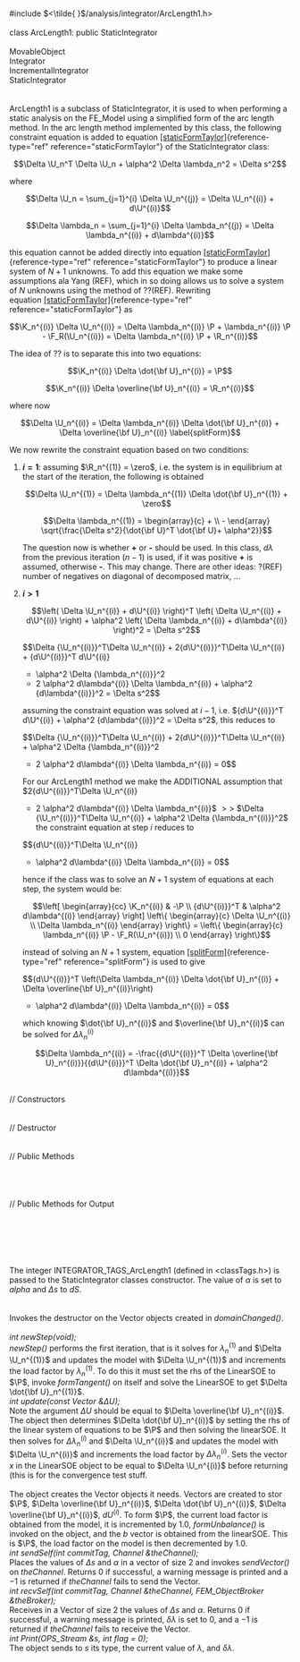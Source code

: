 \
\#include $<\tilde{ }$/analysis/integrator/ArcLength1.h$>$\
\
class ArcLength1: public StaticIntegrator\
\
MovableObject\
Integrator\
IncrementalIntegrator\
StaticIntegrator\
\
\
ArcLength1 is a subclass of StaticIntegrator, it is used to when
performing a static analysis on the FE_Model using a simplified form of
the arc length method. In the arc length method implemented by this
class, the following constraint equation is added to
equation [\[staticFormTaylor\]](#staticFormTaylor){reference-type="ref"
reference="staticFormTaylor"} of the StaticIntegrator class:

$$\Delta \U_n^T \Delta \U_n  + \alpha^2 \Delta \lambda_n^2  = \Delta s^2$$

where

$$\Delta \U_n = \sum_{j=1}^{i} \Delta \U_n^{(j)} = \Delta \U_n^{(i)} +
d\U^{(i)}$$

$$\Delta \lambda_n = \sum_{j=1}^{i} \Delta \lambda_n^{(j)} = \Delta \lambda_n^{(i)} +
d\lambda^{(i)}$$

this equation cannot be added directly into
equation [\[staticFormTaylor\]](#staticFormTaylor){reference-type="ref"
reference="staticFormTaylor"} to produce a linear system of $N+1$
unknowns. To add this equation we make some assumptions ala Yang (REF),
which in so doing allows us to solve a system of $N$ unknowns using the
method of ??(REF). Rewriting
equation [\[staticFormTaylor\]](#staticFormTaylor){reference-type="ref"
reference="staticFormTaylor"} as

$$\K_n^{(i)} \Delta \U_n^{(i)} = \Delta \lambda_n^{(i)} \P +
\lambda_n^{(i)} \P - \F_R(\U_n^{(i)}) = \Delta \lambda_n^{(i)} \P + \R_n^{(i)}$$

The idea of ?? is to separate this into two equations:

$$\K_n^{(i)} \Delta \dot{\bf U}_n^{(i)} = \P$$

$$\K_n^{(i)} \Delta \overline{\bf U}_n^{(i)} = \R_n^{(i)}$$

where now

$$\Delta \U_n^{(i)} = \Delta \lambda_n^{(i)} \Delta \dot{\bf U}_n^{(i)} +
\Delta \overline{\bf U}_n^{(i)}  
\label{splitForm}$$

We now rewrite the constraint equation based on two conditions:

1.  **$i = 1$**: assuming $\R_n^{(1)} = \zero$, i.e. the system is in
    equilibrium at the start of the iteration, the following is obtained

    $$\Delta \U_n^{(1)} = \Delta \lambda_n^{(1)} \Delta \dot{\bf U}_n^{(1)} + \zero$$

    $$\Delta \lambda_n^{(1)} = \begin{array}{c} + \\ - \end{array}
    \sqrt{\frac{\Delta s^2}{\dot{\bf U}^T \dot{\bf U}+ \alpha^2}}$$

    The question now is whether **+** or **-** should be used. In this
    class, $d \lambda$ from the previous iteration $(n-1)$ is used, if
    it was positive **+** is assumed, otherwise **-**. This may change.
    There are other ideas: ?(REF) number of negatives on diagonal of
    decomposed matrix, \...

2.  **$i > 1$**

    $$\left( \Delta \U_n^{(i)} + d\U^{(i)} \right)^T \left( \Delta \U_n^{(i)} +
    d\U^{(i)} \right) + \alpha^2 \left( \Delta \lambda_n^{(i)} + d\lambda^{(i)}
    \right)^2 = \Delta s^2$$

    $$\Delta {\U_n^{(i)}}^T\Delta \U_n^{(i)} + 2{d\U^{(i)}}^T\Delta \U_n^{(i)} + {d\U^{(i)}}^T d\U^{(i)}
    + \alpha^2 \Delta {\lambda_n^{(i)}}^2
    + 2 \alpha^2 d\lambda^{(i)} \Delta \lambda_n^{(i)} + \alpha^2 {d\lambda^{(i)}}^2
    = \Delta s^2$$

    assuming the constraint equation was solved at $i-1$, i.e.
    ${d\U^{(i)}}^T d\U^{(i)} + \alpha^2 {d\lambda^{(i)}}^2 = \Delta s^2$,
    this reduces to

    $$\Delta {\U_n^{(i)}}^T\Delta \U_n^{(i)} + 2{d\U^{(i)}}^T\Delta \U_n^{(i)} + 
    \alpha^2 \Delta {\lambda_n^{(i)}}^2
    + 2 \alpha^2 d\lambda^{(i)} \Delta \lambda_n^{(i)} 
    = 0$$

    For our ArcLength1 method we make the ADDITIONAL assumption that
    $2{d\U^{(i)}}^T\Delta \U_n^{(i)} 
    + 2 \alpha^2 d\lambda^{(i)} \Delta \lambda_n^{(i)}$ $>>$
    $\Delta {\U_n^{(i)}}^T\Delta \U_n^{(i)} +
    \alpha^2 \Delta {\lambda_n^{(i)}}^2$ the constraint equation at step
    $i$ reduces to

    $${d\U^{(i)}}^T\Delta \U_n^{(i)} 
    + \alpha^2 d\lambda^{(i)} \Delta \lambda_n^{(i)} = 0$$

    hence if the class was to solve an $N+1$ system of equations at each
    step, the system would be:

    $$\left[
    \begin{array}{cc}
    \K_n^{(i)} & -\P \\
    {d\U^{(i)}}^T & \alpha^2 d\lambda^{(i)} 
    \end{array} \right] 
    \left\{
    \begin{array}{c}
    \Delta \U_n^{(i)} \\
    \Delta \lambda_n^{(i)}
    \end{array} \right\} = \left\{
    \begin{array}{c}
    \lambda_n^{(i)} \P - \F_R(\U_n^{(i)}) \\
    0
    \end{array} \right\}$$

    instead of solving an $N+1$ system,
    equation [\[splitForm\]](#splitForm){reference-type="ref"
    reference="splitForm"} is used to give

    $${d\U^{(i)}}^T \left(\Delta \lambda_n^{(i)} \Delta \dot{\bf U}_n^{(i)} + \Delta
    \overline{\bf U}_n^{(i)}\right) 
    + \alpha^2 d\lambda^{(i)} \Delta \lambda_n^{(i)} = 0$$

    which knowing $\dot{\bf U}_n^{(i)}$ and $\overline{\bf U}_n^{(i)}$
    can be solved for $\Delta \lambda_n^{(i)}$

    $$\Delta \lambda_n^{(i)} = -\frac{{d\U^{(i)}}^T \Delta \overline{\bf U}_n^{(i)}}{{d\U^{(i)}}^T \Delta
    \dot{\bf U}_n^{(i)} + \alpha^2 d\lambda^{(i)}}$$

\
// Constructors\
\
\
// Destructor\
\
\
// Public Methods\
\
\
\
\
// Public Methods for Output\
\
\
\
\
\
\
The integer INTEGRATOR_TAGS_ArcLength1 (defined in $<$classTags.h$>$) is
passed to the StaticIntegrator classes constructor. The value of
$\alpha$ is set to *alpha* and $\Delta s$ to *dS*.\
\
\
Invokes the destructor on the Vector objects created in
*domainChanged()*.\
\
*int newStep(void);*\
*newStep()* performs the first iteration, that is it solves for
$\lambda_n^{(1)}$ and $\Delta \U_n^{(1)}$ and updates the model with
$\Delta \U_n^{(1)}$ and increments the load factor by $\lambda_n^{(1)}$.
To do this it must set the rhs of the LinearSOE to $\P$, invoke
*formTangent()* on itself and solve the LinearSOE to get
$\Delta \dot{\bf U}_n^{(1)}$.\
*int update(const Vector &$\Delta U$);*\
Note the argument $\Delta U$ should be equal to
$\Delta \overline{\bf U}_n^{(i)}$. The object then determines
$\Delta \dot{\bf U}_n^{(i)}$ by setting the rhs of the linear system of
equations to be $\P$ and then solving the linearSOE. It then solves for
$\Delta \lambda_n^{(i)}$ and $\Delta \U_n^{(i)}$ and updates the model
with $\Delta \U_n^{(i)}$ and increments the load factor by $\Delta
\lambda_n^{(i)}$. Sets the vector $x$ in the LinearSOE object to be
equal to $\Delta \U_n^{(i)}$ before returning (this is for the
convergence test stuff.\
\
The object creates the Vector objects it needs. Vectors are created to
stor $\P$, $\Delta \overline{\bf U}_n^{(i)}$,
$\Delta \dot{\bf U}_n^{(i)}$, $\Delta
\overline{\bf U}_n^{(i)}$, $dU^{(i)}$. To form $\P$, the current load
factor is obtained from the model, it is incremented by $1.0$,
*formUnbalance()* is invoked on the object, and the $b$ vector is
obtained from the linearSOE. This is $\P$, the load factor on the model
is then decremented by $1.0$.\
*int sendSelf(int commitTag, Channel &theChannel);* \
Places the values of $\Delta s$ and $\alpha$ in a vector of size $2$ and
invokes *sendVector()* on *theChannel*. Returns $0$ if successful, a
warning message is printed and a $-1$ is returned if *theChannel* fails
to send the Vector.\
*int recvSelf(int commitTag, Channel &theChannel, FEM_ObjectBroker
&theBroker);* \
Receives in a Vector of size 2 the values of $\Delta s$ and $\alpha$.
Returns $0$ if successful, a warning message is printed, $\delta
\lambda$ is set to $0$, and a $-1$ is returned if *theChannel* fails to
receive the Vector.\
*int Print(OPS_Stream &s, int flag = 0);*\
The object sends to $s$ its type, the current value of $\lambda$, and
$\delta \lambda$.
